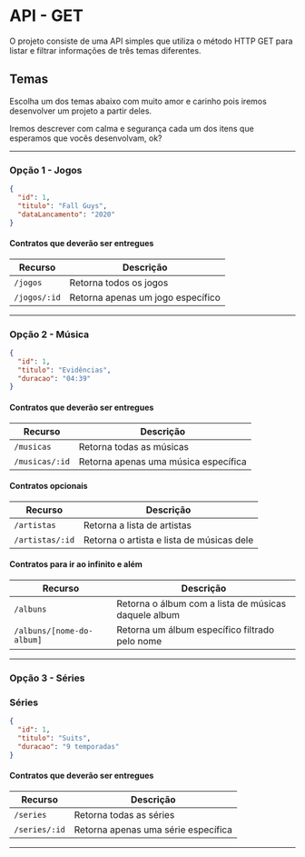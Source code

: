 # API - GET

O projeto consiste de uma API simples que utiliza o método HTTP GET para listar e filtrar informações de três temas diferentes.


## Temas

Escolha um dos temas abaixo com muito amor e carinho pois iremos desenvolver um projeto a partir deles.

Iremos descrever com calma e segurança cada um dos itens que esperamos que vocês desenvolvam, ok?

---

### Opção 1 - Jogos

```json
{
  "id": 1,
  "titulo": "Fall Guys",
  "dataLancamento": "2020"
}
```

#### Contratos que deverão ser entregues

| Recurso      | Descrição                         |
| ------------ | --------------------------------- |
| `/jogos`     | Retorna todos os jogos            |
| `/jogos/:id` | Retorna apenas um jogo específico |

---

### Opção 2 - Música

```json
{
  "id": 1,
  "titulo": "Evidências",
  "duracao": "04:39"
}
```

#### Contratos que deverão ser entregues

| Recurso        | Descrição                            |
| -------------- | ------------------------------------ |
| `/musicas`     | Retorna todas as músicas             |
| `/musicas/:id` | Retorna apenas uma música específica |

#### Contratos opcionais

| Recurso         | Descrição                                 |
| --------------- | ----------------------------------------- |
| `/artistas`     | Retorna a lista de artistas               |
| `/artistas/:id` | Retorna o artista e lista de músicas dele |

#### Contratos para ir ao infinito e além

| Recurso                   | Descrição                                            |
| ------------------------- | ---------------------------------------------------- |
| `/albuns`                 | Retorna o álbum com a lista de músicas daquele album |
| `/albuns/[nome-do-album]` | Retorna um álbum específico filtrado pelo nome       |

---

### Opção 3 - Séries

### Séries

```json
{
  "id": 1,
  "titulo": "Suits",
  "duracao": "9 temporadas"
}
```

#### Contratos que deverão ser entregues

| Recurso       | Descrição                           |
| ------------- | ----------------------------------- |
| `/series`     | Retorna todas as séries             |
| `/series/:id` | Retorna apenas uma série específica |

---
